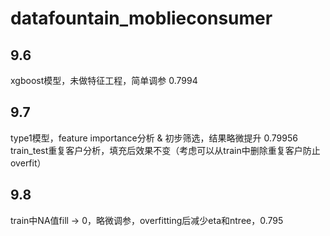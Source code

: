 # datafountain_moblieconsumer

## 9.6
xgboost模型，未做特征工程，简单调参 0.7994

## 9.7
type1模型，feature importance分析 & 初步筛选，结果略微提升 0.79956
train_test重复客户分析，填充后效果不变（考虑可以从train中删除重复客户防止overfit）

## 9.8
train中NA值fill -> 0，略微调参，overfitting后减少eta和ntree，0.795
